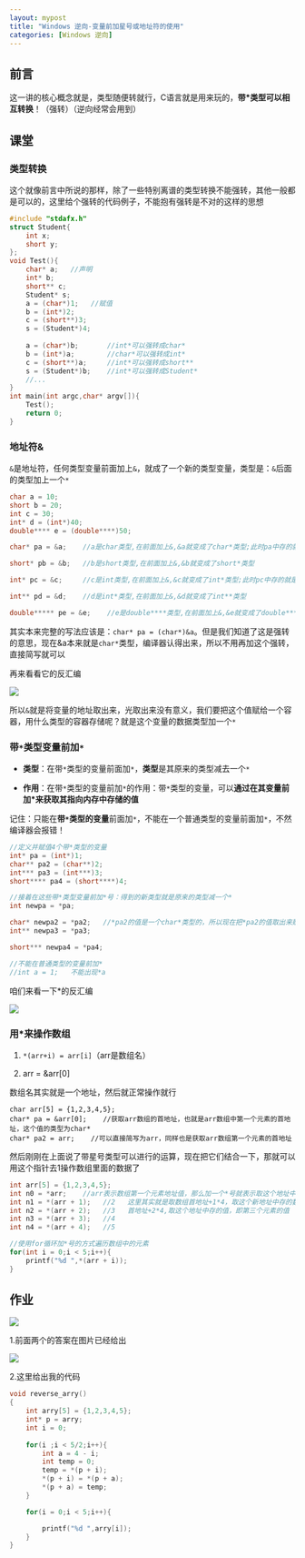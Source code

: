 ```yaml
---
layout: mypost
title: "Windows 逆向-变量前加星号或地址符的使用"
categories: [Windows 逆向]
---
```


## 前言

这一讲的核心概念就是，类型随便转就行，C语言就是用来玩的，**带\*类型可以相互转换**！（强转）（逆向经常会用到）

## 课堂

### 类型转换

这个就像前言中所说的那样，除了一些特别离谱的类型转换不能强转，其他一般都是可以的，这里给个强转的代码例子，不能抱有强转是不对的这样的思想

```C
#include "stdafx.h"
struct Student{
    int x;
    short y;
};
void Test(){
	char* a;   //声明
	int* b;
	short** c;
	Student* s;	
	a = (char*)1;   //赋值
	b = (int*)2;
	c = (short**)3;
	s = (Student*)4;
    
    a = (char*)b;       //int*可以强转成char*
    b = (int*)a;        //char*可以强转成int*
    c = (short**)a;     //int*可以强转成short**
    s = (Student*)b;    //int*可以强转成Student*
    //...
}
int main(int argc,char* argv[]){
   	Test();
	return 0;
}
```

### 地址符&

`&`是地址符，任何类型变量前面加上`&`，就成了一个新的类型变量，类型是：`&`后面的类型加上一个`*`

```C
char a = 10;	
short b = 20;	
int c = 30;
int* d = (int*)40;
double**** e = (double****)50;

char* pa = &a;    //a是char类型,在前面加上&,&a就变成了char*类型;此时pa中存的就是a变量的地址值

short* pb = &b;   //b是short类型,在前面加上&,&b就变成了short*类型

int* pc = &c;     //c是int类型,在前面加上&,&c就变成了int*类型;此时pc中存的就是c变量的内存地址值

int** pd = &d;    //d是int*类型,在前面加上&,&d就变成了int**类型

double***** pe = &e;    //e是double****类型,在前面加上&,&e就变成了double*****类型
```

其实本来完整的写法应该是：`char* pa = (char*)&a`。但是我们知道了这是强转的意思，现在&a本来就是`char*`类型，编译器认得出来，所以不用再加这个强转，直接简写就可以

再来看看它的反汇编

![](images/image-71-1024x638.png)

所以`&`就是将变量的地址取出来，光取出来没有意义，我们要把这个值赋给一个容器，用什么类型的容器存储呢？就是这个变量的数据类型加一个`*`

### 带`*`类型变量前加`*`

- **类型**：在带`*`类型的变量前面加`*`，**类型**是其原来的类型减去一个`*`

- **作用**：在带`*`类型的变量前加`*`的作用：带`*`类型的变量，可以**通过在其变量前加\*来获取其指向内存中存储的值**

记住：只能在**带`*`类型的变量**前面加`*`，不能在一个普通类型的变量前面加`*`，不然编译器会报错！

```C
//定义并赋值4个带*类型的变量
int* pa = (int*)1;
char** pa2 = (char**)2;
int*** pa3 = (int***)3;
short**** pa4 = (short****)4;

//接着在这些带*类型变量前加*号：得到的新类型就是原来的类型减一个*
int newpa = *pa; 

char* newpa2 = *pa2;   //*pa2的值是一个char*类型的，所以现在把*pa2的值取出来赋给一个char*类型的变量 						  newpa2
int** newpa3 = *pa3;

short*** newpa4 = *pa4;

//不能在普通类型的变量前加*
//int a = 1;   不能出现*a
```

咱们来看一下\*的反汇编

![](images/image-72-1024x283.png)

### 用\*来操作数组

1. `*(arr+i) = arr[i]`（arr是数组名）

3. arr = &arr\[0\]

数组名其实就是一个地址，然后就正常操作就行

```
char arr[5] = {1,2,3,4,5};
char* pa = &arr[0];    //获取arr数组的首地址，也就是arr数组中第一个元素的首地址，这个值的类型为char*
char* pa2 = arr;    //可以直接简写为arr，同样也是获取arr数组第一个元素的首地址
```

然后刚刚在上面说了带星号类型可以进行的运算，现在把它们结合一下，那就可以用这个指针去1操作数组里面的数据了

```C
int arr[5] = {1,2,3,4,5};
int n0 = *arr;    //arr表示数组第一个元素地址值，那么加一个*号就表示取这个地址中存的值，即数组中第一				     个元素的值1
int n1 = *(arr + 1);   //2   这里其实就是取数组首地址+1*4，取这个新地址中存的数，类型为int*减一个							    *，即int类型。即第二个元素的值
int n2 = *(arr + 2);   //3   首地址+2*4,取这个地址中存的值，即第三个元素的值
int n3 = *(arr + 3);   //4
int n4 = *(arr + 4);   //5

//使用for循环加*号的方式遍历数组中的元素
for(int i = 0;i < 5;i++){
    printf("%d ",*(arr + i));
}
```

## 作业

![](images/image-73-1024x719.png)

1.前面两个的答案在图片已经给出

![](images/image-74.png)

2.这里给出我的代码

```C
void reverse_arry()
{
	int arry[5] = {1,2,3,4,5};
	int* p = arry;
	int i = 0;
	
	for(i ;i < 5/2;i++){
		int a = 4 - i;
		int temp = 0;
		temp = *(p + i);
		*(p + i) = *(p + a);
		*(p + a) = temp;
	}

	for(i = 0;i < 5;i++){

		printf("%d ",arry[i]);
	}
}
```